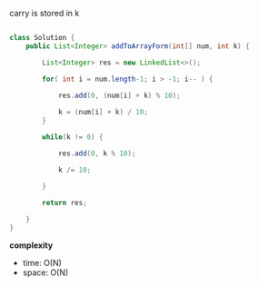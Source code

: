 

carry is stored in k

```java

class Solution {
    public List<Integer> addToArrayForm(int[] num, int k) {

        List<Integer> res = new LinkedList<>();

        for( int i = num.length-1; i > -1; i-- ) {

            res.add(0, (num[i] + k) % 10);
            
            k = (num[i] + k) / 10;
        }

        while(k != 0) {

            res.add(0, k % 10);

            k /= 10;

        }

        return res;
        
    }
}

```

**complexity**
- time:     O(N)
- space:    O(N)